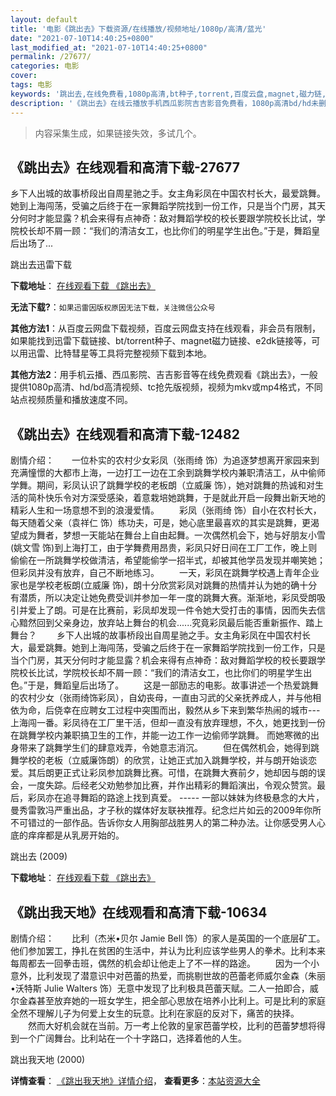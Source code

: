 ```yaml
---
layout: default
title: '电影《跳出去》下载资源/在线播放/视频地址/1080p/高清/蓝光'
date: "2021-07-10T14:40:25+0800"
last_modified_at: "2021-07-10T14:40:25+0800"
permalink: /27677/
categories: 电影
cover:
tags: 电影
keywords: '跳出去,在线免费看,1080p高清,bt种子,torrent,百度云盘,magnet,磁力链,迅雷下载资源'
description: '《跳出去》在线云播放手机西瓜影院吉吉影音免费看，1080p高清bd/hd未删减完整版和tc抢先枪版，mkv/mp4格式，附带bt/torrent种子、magnet/磁力链、百度云盘、网盘资源迅雷下载链接'
---
```


>内容采集生成，如果链接失效，多试几个。


## 《跳出去》在线观看和高清下载-27677

乡下人出城的故事桥段出自周星驰之手。女主角彩凤在中国农村长大，最爱跳舞。她到上海闯荡，受骗之后终于在一家舞蹈学院找到一份工作，只是当个门房，其天分何时才能显露？机会来得有点神奇：敌对舞蹈学校的校长要跟学院校长比试，学院校长却不屑一顾：“我们的清洁女工，也比你们的明星学生出色。&rdquo;于是，舞蹈皇后出场了...


跳出去迅雷下载

**下载地址**： [在线观看下载 《跳出去》](https://www.993dy.com//vod-detail-id-20778.html) 


**无法下载?**：`如果迅雷因版权原因无法下载，关注微信公众号 `

**其他方法1**：从百度云网盘下载视频，百度云网盘支持在线观看，非会员有限制，如果能找到迅雷下载链接、bt/torrent种子、magnet磁力链接、e2dk链接等，可以用迅雷、比特彗星等工具将完整视频下载到本地。

**其他方法2**：用手机云播、西瓜影院、吉吉影音等在线免费观看《跳出去》，一般提供1080p高清、hd/bd高清视频、tc抢先版视频，视频为mkv或mp4格式，不同站点视频质量和播放速度不同。


## 《跳出去》在线观看和高清下载-12482

剧情介绍：　　一位朴实的农村少女彩凤（张雨绮 饰）为追逐梦想离开家园来到充满憧憬的大都市上海，一边打工一边在工余到跳舞学校内兼职清洁工，从中偷师学舞。期间，彩凤认识了跳舞学校的老板朗（立威廉 饰），她对跳舞的热诚和对生活的简朴快乐令对方深受感染，着意栽培她跳舞，于是就此开启一段舞出新天地的精彩人生和一场意想不到的浪漫爱情。 　　彩凤（张雨绮 饰）自小在农村长大，每天随着父亲（袁祥仁 饰）练功夫，可是，她心底里最喜欢的其实是跳舞，更渴望成为舞者，梦想一天能站在舞台上自由起舞。一次偶然机会下，她与好朋友小雪(姚文雪 饰)到上海打工，由于学舞费用昂贵，彩凤只好日间在工厂工作，晚上则偷偷在一所跳舞学校做清洁，希望能偷学一招半式，却被其他学员发现并嘲笑她；但彩凤并没有放弃，自己不断地练习。 　　一天，彩凤在跳舞学校遇上青年企业家也是学校老板朗(立威廉 饰)，朗十分欣赏彩凤对跳舞的热情并认为她的确十分有潜质，所以决定让她免费受训并参加一年一度的跳舞大赛。渐渐地，彩凤受朗吸引并爱上了朗。可是在比赛前，彩凤却发现一件令她大受打击的事情，因而失去信心黯然回到父亲身边，放弃站上舞台的机会......究竟彩凤最后能否重新振作、踏上舞台？ 　　乡下人出城的故事桥段出自周星驰之手。女主角彩凤在中国农村长大，最爱跳舞。她到上海闯荡，受骗之后终于在一家舞蹈学院找到一份工作，只是当个门房，其天分何时才能显露？机会来得有点神奇：敌对舞蹈学校的校长要跟学院校长比试，学院校长却不屑一顾：“我们的清洁女工，也比你们的明星学生出色。”于是，舞蹈皇后出场了。 　　这是一部励志的电影。故事讲述一个热爱跳舞的农村少女（张雨绮饰彩凤），自幼丧母，一直由习武的父亲抚养成人，并与他相依为命，后侥幸在应聘女工过程中突围而出，毅然从乡下来到繁华热闹的城市---上海闯一番。彩凤待在工厂里干活，但却一直没有放弃理想，不久，她更找到一份在跳舞学校内兼职搞卫生的工作，并能一边工作一边偷师学跳舞。 而她寒微的出身带来了跳舞学生们的肆意戏弄，令她意志消沉。 　　但在偶然机会，她得到跳舞学校的老板（立威廉饰朗）的欣赏，让她正式加入跳舞学校，并与朗开始谈恋爱。其后朗更正式让彩凤参加跳舞比赛。可惜，在跳舞大赛前夕，她却因与朗的误会，一度失踪。后经老父劝勉参加比赛，并作出精彩的舞蹈演出，令观众赞赏。最后，彩凤亦在追寻舞蹈的路途上找到真爱。 ----- 一部以妹妹为终极悬念的大片，曼秀雷敦冯严重出品，才子秋的媒体好友联袂推荐。纪念烂片如云的2009年你所不可错过的一部作品。告诉你女人用胸部战胜男人的第二种办法。让你感受男人心底的痒痒都是从乳房开始的。


跳出去 (2009)

**下载地址**： [在线观看下载 《跳出去》](https://www.btbtdy.me/btdy/dy6880.html) 


## 《跳出我天地》在线观看和高清下载-10634

剧情介绍：　　比利（杰米•贝尔 Jamie Bell 饰）的家人是英国的一个底层矿工。他们参加罢工，挣扎在贫困的生活中，并认为比利应该学些男人的拳术。比利本来每周都去一回拳击班，偶然的机会却让他走上了不一样的路途。 　　因为一个小意外，比利发现了潜意识中对芭蕾的热爱，而挑剔世故的芭蕾老师威尔金森（朱丽•沃特斯 Julie Walters 饰）无意中发现了比利极具芭蕾天赋。二人一拍即合，威尔金森甚至放弃她的一班女学生，把全部心思放在培养小比利上。可是比利的家庭全然不理解儿子为何爱上女生的玩意。比利在家庭的反对下，痛苦的抉择。 　　然而大好机会就在当前。万一考上伦敦的皇家芭蕾学校，比利的芭蕾梦想将得到一个广阔舞台。比利站在一个十字路口，选择着他的人生。


跳出我天地 (2000)

**详情查看**： [《跳出我天地》详情介绍](/movie/10634/)， **查看更多**：[本站资源大全](/movie/t/all/)

